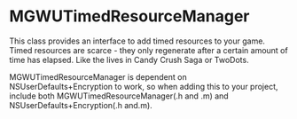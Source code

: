 MGWUTimedResourceManager
========================

This class provides an interface to add timed resources to your game.  Timed resources are scarce - they only regenerate after a certain amount of time has elapsed.  Like the lives in Candy Crush Saga or TwoDots.

MGWUTimedResourceManager is dependent on NSUserDefaults+Encryption to work, so when adding this to your project, include both MGWUTimedResourceManager(.h and .m) and NSUserDefaults+Encryption(.h and.m).

